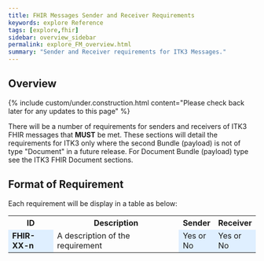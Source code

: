 ```yaml
---
title: FHIR Messages Sender and Receiver Requirements
keywords: explore Reference
tags: [explore,fhir]
sidebar: overview_sidebar
permalink: explore_FM_overview.html
summary: "Sender and Receiver requirements for ITK3 Messages."
---
```




## Overview ##

{% include custom/under.construction.html content="Please check back later for any updates to this page" %}

There will be a number of requirements for senders and receivers of ITK3 FHIR messages that **MUST** be met. These sections will detail the requirements for ITK3 only where the second Bundle (payload) is not of type "Document" in a future release. For Document Bundle (payload) type see the ITK3 FHIR Document sections.  

## Format of Requirement ##
Each requirement will be display in a table as below:

<table style="width:100%;max-width: 100%;">
<tr>
<th width="20%">ID</th>
<th width="60%">Description</th>
<th width="10%">Sender</th>
<th width="10%">Receiver</th>
</tr>
<tr>
<td bgcolor="#dfefff"><b>FHIR-XX-n</b></td>
<td>A description of the requirement</td>
<td bgcolor="#dfefff">Yes or No</td>
<td bgcolor="#dfefff">Yes or No</td>
</tr>
</table> 





